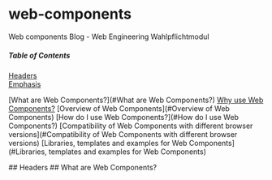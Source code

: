 # web-components
Web components Blog - Web Engineering Wahlpflichtmodul

##### Table of Contents  
[Headers](#headers)  
[Emphasis](#emphasis)  

[What are Web Components?](#What are Web Components?)
[Why use Web Components?](#Whyuse?)
[Overview of Web Components](#Overview of Web Components)
[How do I use Web Components?](#How do I use Web Components?)
[Compatibility of Web Components with different browser versions](#Compatibility of Web Components with different browser versions)
[Libraries, templates and examples for Web Components](#Libraries, templates and examples for Web Components)

<a name="headers"/>
## Headers

<a name="What are Web Components?"/>
## What are Web Components?
